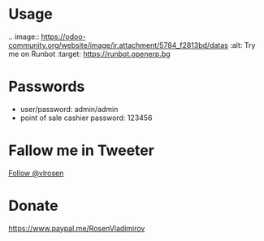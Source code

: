 Usage
=====

.. image:: https://odoo-community.org/website/image/ir.attachment/5784_f2813bd/datas
   :alt: Try me on Runbot
   :target: https://runbot.openerp.bg 

Passwords
=========

* user/password: admin/admin
* point of sale cashier password: 123456

Fallow me in Tweeter
====================

<a class="twitter-follow-button" href="https://twitter.com/vlrosen"> Follow @vlrosen</a>

Donate
======

https://www.paypal.me/RosenVladimirov

